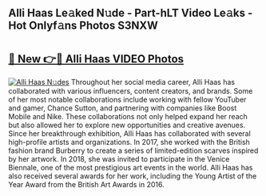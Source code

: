 ## Alli Haas Le𝚊ked N𝚞de - Part-hLT Video Le𝚊ks - Hot Onlyf𝚊ns Photos S3NXW

# <h2><a href="http://ac10044.deff.icu/?id=Alli+Haas">🔗 New 👉🔴 Alli Haas VIDEO Photos</a></h2>

[![Alli Haas N𝚞des](https://i.imgur.com/rIISA9y.gif)](http://ac10044.deff.icu/?id=Alli+Haas)
Throughout her social media career, Alli Haas has collaborated with various influencers, content creators, and brands. Some of her most notable collaborations include working with fellow YouTuber and gamer, Chance Sutton, and partnering with companies like Boost Mobile and Nike. These collaborations not only helped expand her reach but also allowed her to explore new opportunities and creative avenues. Since her breakthrough exhibition, Alli Haas has collaborated with several high-profile artists and organizations. In 2017, she worked with the British fashion brand Burberry to create a series of limited-edition scarves inspired by her artwork. In 2018, she was invited to participate in the Venice Biennale, one of the most prestigious art events in the world. Alli Haas has also received several awards for her work, including the Young Artist of the Year Award from the British Art Awards in 2016.
